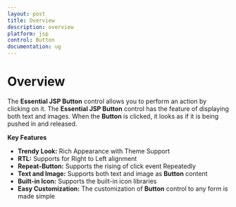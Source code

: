 ```yaml
---
layout: post
title: Overview
description: overview
platform: jsp
control: Button
documentation: ug
---
```


# Overview

The **Essential JSP Button** control allows you to perform an action by clicking on it. The **Essential JSP Button** control has the feature of displaying both text and images. When the **Button** is clicked, it looks as if it is being pushed in and released.

**Key Features**

* **Trendy Look:** Rich Appearance with Theme Support
* **RTL:** Supports for Right to Left alignment
* **Repeat-Button:** Supports the rising of click event Repeatedly 
* **Text and Image:** Supports both text and image as **Button** content
* **Built-in Icon:** Supports the built-in icon libraries
* **Easy Customization:** The customization of **Button** control to any form is made simple